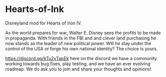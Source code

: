 # Hearts-of-Ink
Disneyland mod for Hearts of Iron IV.

As the world prepares for war, Walter E. Disney sees the profits to be made in propaganda. With friends in the FBI and and clever land purchasing he now stands as the leader of new political power. Will he stay under the control of the USA or forge his own national identity? The choice is yours.

https://discord.gg/kTu2yTapEk here on the discord we have a community working towards bug fixes, play testing, and we have an ever evolving roadmap. We do ask you to join and share your thoughts and opinions!
